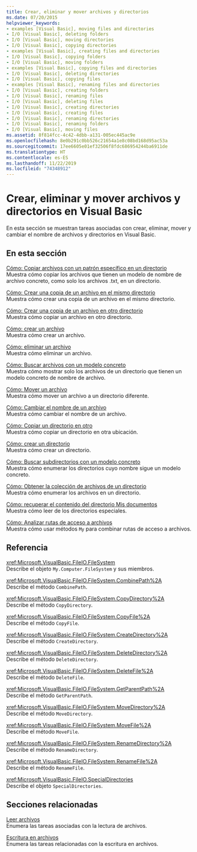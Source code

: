 ```yaml
---
title: Crear, eliminar y mover archivos y directorios
ms.date: 07/20/2015
helpviewer_keywords:
- examples [Visual Basic], moving files and directories
- I/O [Visual Basic], deleting folders
- I/O [Visual Basic], moving directories
- I/O [Visual Basic], copying directories
- examples [Visual Basic], creating files and directories
- I/O [Visual Basic], copying folders
- I/O [Visual Basic], moving folders
- examples [Visual Basic], copying files and directories
- I/O [Visual Basic], deleting directories
- I/O [Visual Basic], copying files
- examples [Visual Basic], renaming files and directories
- I/O [Visual Basic], creating folders
- I/O [Visual Basic], renaming files
- I/O [Visual Basic], deleting files
- I/O [Visual Basic], creating directories
- I/O [Visual Basic], creating files
- I/O [Visual Basic], renaming directories
- I/O [Visual Basic], renaming folders
- I/O [Visual Basic], moving files
ms.assetid: 8f814fcc-4c42-4dbb-a131-005ec445ac9e
ms.openlocfilehash: 8e0b291c0bb526c21654a1e8c08bd168d95ac53a
ms.sourcegitcommit: 17ee6605e01ef32506f8fdc686954244ba6911de
ms.translationtype: HT
ms.contentlocale: es-ES
ms.lasthandoff: 11/22/2019
ms.locfileid: "74348912"
---
```

# <a name="creating-deleting-and-moving-files-and-directories-in-visual-basic"></a>Crear, eliminar y mover archivos y directorios en Visual Basic

En esta sección se muestran tareas asociadas con crear, eliminar, mover y cambiar el nombre de archivos y directorios en Visual Basic.  
  
## <a name="in-this-section"></a>En esta sección  

 [Cómo: Copiar archivos con un patrón específico en un directorio](../../../../visual-basic/developing-apps/programming/drives-directories-files/how-to-copy-files-with-a-specific-pattern-to-a-directory.md)  
 Muestra cómo copiar los archivos que tienen un modelo de nombre de archivo concreto, como solo los archivos .txt, en un directorio.  
  
 [Cómo: Crear una copia de un archivo en el mismo directorio](../../../../visual-basic/developing-apps/programming/drives-directories-files/how-to-create-a-copy-of-a-file-in-the-same-directory.md)  
 Muestra cómo crear una copia de un archivo en el mismo directorio.  
  
 [Cómo: Crear una copia de un archivo en otro directorio](../../../../visual-basic/developing-apps/programming/drives-directories-files/how-to-create-a-copy-of-a-file-in-a-different-directory.md)  
 Muestra cómo copiar un archivo en otro directorio.  
  
 [Cómo: crear un archivo](../../../../visual-basic/developing-apps/programming/drives-directories-files/how-to-create-a-file.md)  
 Muestra cómo crear un archivo.  
  
 [Cómo: eliminar un archivo](../../../../visual-basic/developing-apps/programming/drives-directories-files/how-to-delete-a-file.md)  
 Muestra cómo eliminar un archivo.  
  
 [Cómo: Buscar archivos con un modelo concreto](../../../../visual-basic/developing-apps/programming/drives-directories-files/how-to-find-files-with-a-specific-pattern.md)  
 Muestra cómo mostrar solo los archivos de un directorio que tienen un modelo concreto de nombre de archivo.  
  
 [Cómo: Mover un archivo](../../../../visual-basic/developing-apps/programming/drives-directories-files/how-to-move-a-file.md)  
 Muestra cómo mover un archivo a un directorio diferente.  
  
 [Cómo: Cambiar el nombre de un archivo](../../../../visual-basic/developing-apps/programming/drives-directories-files/how-to-rename-a-file.md)  
 Muestra cómo cambiar el nombre de un archivo.  
  
 [Cómo: Copiar un directorio en otro](../../../../visual-basic/developing-apps/programming/drives-directories-files/how-to-copy-a-directory-to-another-directory.md)  
 Muestra cómo copiar un directorio en otra ubicación.  
  
 [Cómo: crear un directorio](../../../../visual-basic/developing-apps/programming/drives-directories-files/how-to-create-a-directory.md)  
 Muestra cómo crear un directorio.  
  
 [Cómo: Buscar subdirectorios con un modelo concreto](../../../../visual-basic/developing-apps/programming/drives-directories-files/how-to-find-subdirectories-with-a-specific-pattern.md)  
 Muestra cómo enumerar los directorios cuyo nombre sigue un modelo concreto.  
  
 [Cómo: Obtener la colección de archivos de un directorio](../../../../visual-basic/developing-apps/programming/drives-directories-files/how-to-get-the-collection-of-files-in-a-directory.md)  
 Muestra cómo enumerar los archivos en un directorio.  
  
 [Cómo: recuperar el contenido del directorio Mis documentos](../../../../visual-basic/developing-apps/programming/drives-directories-files/how-to-retrieve-the-contents-of-the-my-documents-directory.md)  
 Muestra cómo leer de los directorios especiales.  
  
 [Cómo: Analizar rutas de acceso a archivos](../../../../visual-basic/developing-apps/programming/drives-directories-files/how-to-parse-file-paths.md)  
 Muestra cómo usar métodos `My` para combinar rutas de acceso a archivos.  
  
## <a name="reference"></a>Referencia  

 <xref:Microsoft.VisualBasic.FileIO.FileSystem>  
 Describe el objeto `My.Computer.FileSystem` y sus miembros.  
  
 <xref:Microsoft.VisualBasic.FileIO.FileSystem.CombinePath%2A>  
 Describe el método `CombinePath`.  
  
 <xref:Microsoft.VisualBasic.FileIO.FileSystem.CopyDirectory%2A>  
 Describe el método `CopyDirectory`.  
  
 <xref:Microsoft.VisualBasic.FileIO.FileSystem.CopyFile%2A>  
 Describe el método `CopyFile`.  
  
 <xref:Microsoft.VisualBasic.FileIO.FileSystem.CreateDirectory%2A>  
 Describe el método `CreateDirectory`.  
  
 <xref:Microsoft.VisualBasic.FileIO.FileSystem.DeleteDirectory%2A>  
 Describe el método `DeleteDirectory`.  
  
 <xref:Microsoft.VisualBasic.FileIO.FileSystem.DeleteFile%2A>  
 Describe el método `DeleteFile`.  
  
 <xref:Microsoft.VisualBasic.FileIO.FileSystem.GetParentPath%2A>  
 Describe el método `GetParentPath`.  
  
 <xref:Microsoft.VisualBasic.FileIO.FileSystem.MoveDirectory%2A>  
 Describe el método `MoveDirectory`.  
  
 <xref:Microsoft.VisualBasic.FileIO.FileSystem.MoveFile%2A>  
 Describe el método `MoveFile`.  
  
 <xref:Microsoft.VisualBasic.FileIO.FileSystem.RenameDirectory%2A>  
 Describe el método `RenameDirectory`.  
  
 <xref:Microsoft.VisualBasic.FileIO.FileSystem.RenameFile%2A>  
 Describe el método `RenameFile`.  
  
 <xref:Microsoft.VisualBasic.FileIO.SpecialDirectories>  
 Describe el objeto `SpecialDirectories`.  
  
## <a name="related-sections"></a>Secciones relacionadas  

 [Leer archivos](../../../../visual-basic/developing-apps/programming/drives-directories-files/reading-from-files.md)  
 Enumera las tareas asociadas con la lectura de archivos.  
  
 [Escritura en archivos](../../../../visual-basic/developing-apps/programming/drives-directories-files/writing-to-files.md)  
 Enumera las tareas relacionadas con la escritura en archivos.
